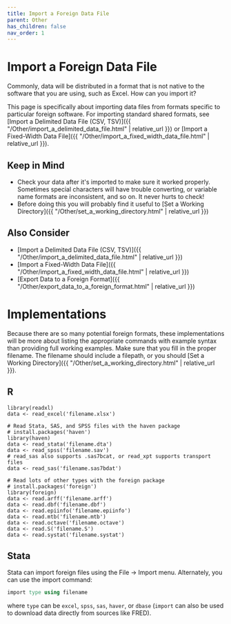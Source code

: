 ```yaml
---
title: Import a Foreign Data File
parent: Other
has_children: false
nav_order: 1
---
```



# Import a Foreign Data File

Commonly, data will be distributed in a format that is not native to the software that you are using, such as Excel. How can you import it?

This page is specifically about importing data files from formats specific to particular foreign software. For importing standard shared formats, see [Import a Delimited Data File (CSV, TSV)]({{ "/Other/import_a_delimited_data_file.html" | relative_url }}) or [Import a Fixed-Width Data File]({{ "/Other/import_a_fixed_width_data_file.html" | relative_url }}).

## Keep in Mind

- Check your data after it's imported to make sure it worked properly. Sometimes special characters will have trouble converting, or variable name formats are inconsistent, and so on. It never hurts to check!
- Before doing this you will probably find it useful to [Set a Working Directory]({{ "/Other/set_a_working_directory.html" | relative_url }})

## Also Consider

- [Import a Delimited Data File (CSV, TSV)]({{ "/Other/import_a_delimited_data_file.html" | relative_url }})
- [Import a Fixed-Width Data File]({{ "/Other/import_a_fixed_width_data_file.html" | relative_url }})
- [Export Data to a Foreign Format]({{ "/Other/export_data_to_a_foreign_format.html" | relative_url }})

# Implementations

Because there are so many potential foreign formats, these implementations will be more about listing the appropriate commands with example syntax than providing full working examples. Make sure that you fill in the proper filename. The filename should include a filepath, or you should [Set a Working Directory]({{ "/Other/set_a_working_directory.html" | relative_url }}).

## R

```r?skip=true&skipReason=files_dont_exist
library(readxl)
data <- read_excel('filename.xlsx')

# Read Stata, SAS, and SPSS files with the haven package
# install.packages('haven')
library(haven)
data <- read_stata('filename.dta')
data <- read_spss('filename.sav')
# read_sas also supports .sas7bcat, or read_xpt supports transport files
data <- read_sas('filename.sas7bdat')

# Read lots of other types with the foreign package
# install.packages('foreign')
library(foreign)
data <- read.arff('filename.arff')
data <- read.dbf('filename.dbf')
data <- read.epiinfo('filename.epiinfo')
data <- read.mtb('filename.mtb')
data <- read.octave('filename.octave')
data <- read.S('filename.S')
data <- read.systat('filename.systat')
```

## Stata

Stata can import foreign files using the File -> Import menu. Alternately, you can use the import command:

```stata
import type using filename
```

where `type` can be `excel`, `spss`, `sas`, `haver`, or `dbase` (`import` can also be used to download data directly from sources like FRED).
